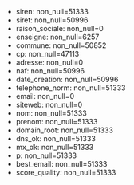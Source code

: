 - siren: non_null=51333
- siret: non_null=50996
- raison_sociale: non_null=0
- enseigne: non_null=6257
- commune: non_null=50852
- cp: non_null=47113
- adresse: non_null=0
- naf: non_null=50996
- date_creation: non_null=50996
- telephone_norm: non_null=51333
- email: non_null=0
- siteweb: non_null=0
- nom: non_null=51333
- prenom: non_null=51333
- domain_root: non_null=51333
- dns_ok: non_null=51333
- mx_ok: non_null=51333
- p: non_null=51333
- best_email: non_null=51333
- score_quality: non_null=51333